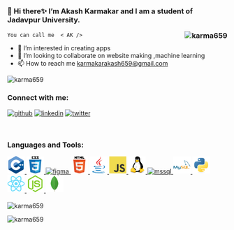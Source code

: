  ### 👋 Hi there✨  I’m Akash Karmakar and I am a student of Jadavpur University. <p><img align="right" src="https://komarev.com/ghpvc/?username=karma659&color=green" alt="karma659" /></p> 
    You can call me  < AK />  

          
- 👀 I’m interested in creating apps
- 💞️ I’m looking to collaborate on  website making ,machine learning 
- 📫 How to reach me  karmakarakash659@gmail.com

<!---
karma659/karma659 is a ✨ special ✨ repository because its `README.md` (this file) appears on your GitHub profile.
You can click the Preview link to take a look at your changes.
--->

<p>&nbsp;<img align="left" src="https://github-readme-stats.vercel.app/api/top-langs/?username=karma659&hide=Jupyter%20Notebook&theme=dracula&layout=compact" alt="karma659" /></p> 

### Connect with me:
[<img src='https://cdn.jsdelivr.net/npm/simple-icons@3.0.1/icons/instagram.svg' alt='github' height='40'>](https://www.instagram.com/amourex_10/?next=%2F)  [<img src='https://cdn.jsdelivr.net/npm/simple-icons@3.0.1/icons/linkedin.svg' alt='linkedin' height='40'>](https://www.linkedin.com/in/karmakarakash659/)  [<img src='https://cdn.jsdelivr.net/npm/simple-icons@3.0.1/icons/twitter.svg' alt='twitter' height='40'>](https://twitter.com/AkashKa32300043)  

<br />
<p align="left">
<h3 align="left">Languages and Tools:</h3>
<p align="left"> <a href="https://www.w3schools.com/cpp/" target="_blank" rel="noreferrer"> <img src="https://raw.githubusercontent.com/devicons/devicon/master/icons/cplusplus/cplusplus-original.svg" alt="cplusplus" width="40" height="40"/> </a> <a href="https://www.w3schools.com/css/" target="_blank" rel="noreferrer"> <img src="https://raw.githubusercontent.com/devicons/devicon/master/icons/css3/css3-original-wordmark.svg" alt="css3" width="40" height="40"/> </a> <a href="https://www.figma.com/" target="_blank" rel="noreferrer"> <img src="https://www.vectorlogo.zone/logos/figma/figma-icon.svg" alt="figma" width="40" height="40"/> </a> <a href="https://www.w3.org/html/" target="_blank" rel="noreferrer"> <img src="https://raw.githubusercontent.com/devicons/devicon/master/icons/html5/html5-original-wordmark.svg" alt="html5" width="40" height="40"/> </a> <a href="https://www.java.com" target="_blank" rel="noreferrer"> <img src="https://raw.githubusercontent.com/devicons/devicon/master/icons/java/java-original.svg" alt="java" width="40" height="40"/> </a> <a href="https://developer.mozilla.org/en-US/docs/Web/JavaScript" target="_blank" rel="noreferrer"> <img src="https://raw.githubusercontent.com/devicons/devicon/master/icons/javascript/javascript-original.svg" alt="javascript" width="40" height="40"/> </a> <a href="https://www.linux.org/" target="_blank" rel="noreferrer"> <img src="https://raw.githubusercontent.com/devicons/devicon/master/icons/linux/linux-original.svg" alt="linux" width="40" height="40"/> </a> <a href="https://www.microsoft.com/en-us/sql-server" target="_blank" rel="noreferrer"> <img src="https://www.svgrepo.com/show/303229/microsoft-sql-server-logo.svg" alt="mssql" width="40" height="40"/> </a> <a href="https://www.mysql.com/" target="_blank" rel="noreferrer"> <img src="https://raw.githubusercontent.com/devicons/devicon/master/icons/mysql/mysql-original-wordmark.svg" alt="mysql" width="40" height="40"/> </a> <a href="https://www.python.org" target="_blank" rel="noreferrer"> <img src="https://raw.githubusercontent.com/devicons/devicon/master/icons/python/python-original.svg" alt="python" width="40" height="40"/> </a> 
<a href="https://www.react.org" target="_blank" rel="noreferrer"> <img src="https://raw.githubusercontent.com/devicons/devicon/master/icons/react/react-original.svg" alt="react" width="40" height="40"/> </a>
<a href="https://www.nodejs.org" target="_blank" rel="noreferrer"> <img src="https://raw.githubusercontent.com/devicons/devicon/master/icons/nodejs/nodejs-original.svg" alt="nodejs" width="40" height="40"/> </a>
<a href="https://www.mongodb.org" target="_blank" rel="noreferrer"> <img src="https://raw.githubusercontent.com/devicons/devicon/master/icons/mongodb/mongodb-original.svg" alt="mongodb" width="40" height="40"/> </a>
</p>
</p>

####   

<p>&nbsp;<img align="left" src="https://github-readme-stats.vercel.app/api?username=karma659&show_icons=true&locale=en&theme=dracula&layout=compact" alt="karma659" /></p>

<p><img align="left" src="https://github-readme-streak-stats.herokuapp.com/?user=karma659&theme=dracula&layout=compact" alt="karma659" /></p>


